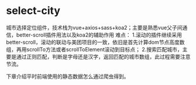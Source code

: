 # select-city

城市选择定位组件，技术栈为vue+axios+sass+koa2；主要是熟悉vue父子间通信，better-scroll插件用法以及koa2的辅助作用
难点：
1.滚动的插件继续采用better-scroll，滚动的联动与美团项目的一致，依旧是首先计算dom节点高度数组，再用scrollTo方法或者scrollToElement滚动到目标点；
2.搜索匹配城市，主要是通过正则匹配，判断是字母还是汉字，返回匹配的城市数组，此过程需要注意节流。

下章介绍平时前端使用的静态数据怎么通过爬虫得到。
